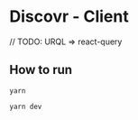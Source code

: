 # Discovr - Client

// TODO: URQL => react-query

## How to run

```shell
yarn
```

```shell
yarn dev
```
